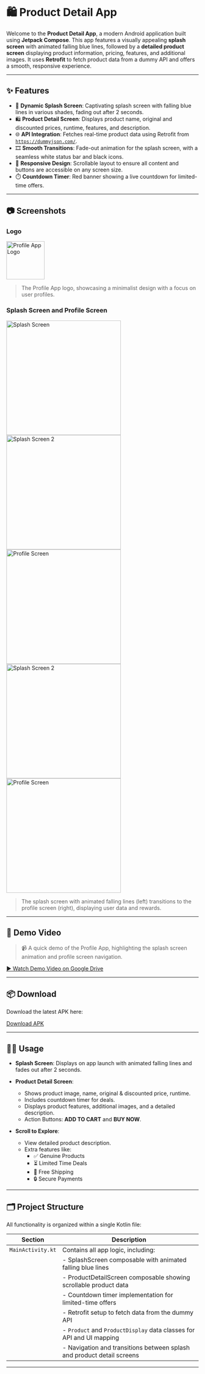 # 🛍️ Product Detail App

Welcome to the **Product Detail App**, a modern Android application built using **Jetpack Compose**. This app features a visually appealing **splash screen** with animated falling blue lines, followed by a **detailed product screen** displaying product information, pricing, features, and additional images. It uses **Retrofit** to fetch product data from a dummy API and offers a smooth, responsive experience.

---

## ✨ Features

- 🔵 **Dynamic Splash Screen**: Captivating splash screen with falling blue lines in various shades, fading out after 2 seconds.
- 🛍️ **Product Detail Screen**: Displays product name, original and discounted prices, runtime, features, and description.
- 🌐 **API Integration**: Fetches real-time product data using Retrofit from [`https://dummyjson.com/`](https://dummyjson.com/).
- 🎞️ **Smooth Transitions**: Fade-out animation for the splash screen, with a seamless white status bar and black icons.
- 📱 **Responsive Design**: Scrollable layout to ensure all content and buttons are accessible on any screen size.
- ⏱️ **Countdown Timer**: Red banner showing a live countdown for limited-time offers.

---

## 📷 Screenshots

### Logo

<img src="./PDP.png" alt="Profile App Logo" width="100"/>

> The Profile App logo, showcasing a minimalist design with a focus on user profiles.

### Splash Screen and Profile Screen

<img src="./pdp2.png" alt="Splash Screen" width="300"/>  
<img src="./pdp4.png" alt="Splash Screen 2" width="300"/>  
<img src="./pdp5.png" alt="Profile Screen" width="300"/>
<img src="./pdp1.png" alt="Splash Screen 2" width="300"/>  
<img src="./pdp3.png" alt="Profile Screen" width="300"/>

> The splash screen with animated falling lines (left) transitions to the profile screen (right), displaying user data and rewards.

---

## 🎥 Demo Video

> 📹 A quick demo of the Profile App, highlighting the splash screen animation and profile screen navigation.

[▶️ Watch Demo Video on Google Drive](https://drive.google.com/file/d/1h5DuBT1wLWgZDartQjNoEf8bkhenx7G0/view?usp=sharing)

---

## 📦 Download

Download the latest APK here:

[Download APK](./apk.apk)

---


## 🧑‍💻 Usage

- **Splash Screen**: Displays on app launch with animated falling lines and fades out after 2 seconds.
- **Product Detail Screen**:
  - Shows product image, name, original & discounted price, runtime.
  - Includes countdown timer for deals.
  - Displays product features, additional images, and a detailed description.
  - Action Buttons: **ADD TO CART** and **BUY NOW**.

- **Scroll to Explore**:
  - View detailed product description.
  - Extra features like:
    - ✅ Genuine Products
    - ⏳ Limited Time Deals
    - 🚚 Free Shipping
    - 🔒 Secure Payments

---

## 🗂 Project Structure

All functionality is organized within a single Kotlin file:

| Section              | Description                                                                 |
|----------------------|-----------------------------------------------------------------------------|
| `MainActivity.kt`    | Contains all app logic, including:                                          |
|                      | - SplashScreen composable with animated falling blue lines                  |
|                      | - ProductDetailScreen composable showing scrollable product data            |
|                      | - Countdown timer implementation for limited-time offers                    |
|                      | - Retrofit setup to fetch data from the dummy API                           |
|                      | - `Product` and `ProductDisplay` data classes for API and UI mapping        |
|                      | - Navigation and transitions between splash and product detail screens      |

---

